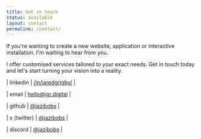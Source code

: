 ```yaml
---
title: Get in touch
status: available
layout: contact
permalink: /contact/
---
```


If you're wanting to create a new website, application or interactive installation. I'm waiting to hear from you.

I offer customised services tailored to your exact needs. Get in touch today and let's start turning your vision into a reality.

| linkedin    | [/in/jaredgrigby/](https://www.linkedin.com/in/jaredgrigby/)  |

| email       | [hello@jgr.digital](mailto:hello@jgr.digital) |

| github      | [@jazibobs](https://www.github.com/jazibobs)        |

| x (twitter) | [@jazibobs](https://www.x.com/jazibobs)        |

| discord     | [@jazibobs](https://www.discord.com/users/jazibobs)        |
